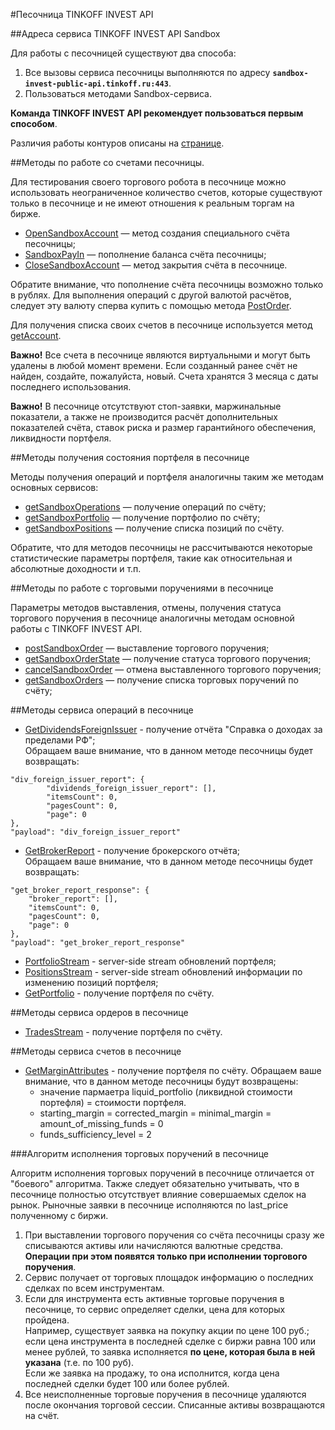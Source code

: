 #Песочница TINKOFF INVEST API

##Адреса сервиса TINKOFF INVEST API Sandbox

Для работы с песочницей существуют два способа:

1. Все вызовы сервиса песочницы выполняются по адресу **`sandbox-invest-public-api.tinkoff.ru:443`**.
2. Пользоваться методами Sandbox-сервиса.

**Команда TINKOFF INVEST API рекомендует пользоваться первым способом**.

Различия работы контуров описаны на [странице](/investAPI/url_difference/).

##Методы по работе со счетами песочницы. 

Для тестирования своего торгового робота в песочнице можно использовать неограниченное
количество счетов, которые существуют только в песочнице и не имеют отношения к реальным
торгам на бирже. 

* [OpenSandboxAccount](/investAPI/sandbox#opensandboxaccount) — метод создания специального счёта песочницы;
* [SandboxPayIn](/investAPI/sandbox#sandboxpayin) — пополнение баланса счёта песочницы;
* [CloseSandboxAccount](/investAPI/sandbox#closesandboxaccount) — метод закрытия счёта в песочнице.


Обратите внимание, что пополнение счёта песочницы возможно только в рублях. Для выполнения операций с другой валютой расчётов, следует эту валюту сперва купить c помощью метода [PostOrder](/investAPI/orders#postorder).

Для получения списка своих счетов в песочнице используется метод [getAccount](/investAPI/sandbox#getaccounts).

**Важно!** Все счета в песочнице являются виртуальными и могут быть удалены в любой
момент времени. Если созданный ранее счёт не найден, создайте, пожалуйста, новый. 
Счета хранятся 3 месяца с даты последнего использования.

**Важно!** В песочнице отсутствуют стоп-заявки, маржинальные показатели, а также не производится расчёт дополнительных показателей счёта,
ставок риска и размер гарантийного обеспечения, ликвидности портфеля.

##Методы получения состояния портфеля в песочнице

Методы получения операций и портфеля аналогичны таким же методам основных сервисов:

* [getSandboxOperations](/investAPI/sandbox#getsandboxoperations) — получение операций по счёту;
* [getSandboxPortfolio](/investAPI/sandbox#getsandboxportfolio) — получение портфолио по счёту;
* [getSandboxPositions](/investAPI/sandbox#getsandboxpositions) — получение списка позиций по счёту. 

Обратите, что для методов песочницы не рассчитываются некоторые статистические параметры
портфеля, такие как относительная и абсолютные доходности и т.п.

##Методы по работе с торговыми поручениями в песочнице

Параметры методов выставления, отмены, получения статуса торгового поручения в 
песочнице аналогичны методам основной работы с TINKOFF INVEST API. 

* [postSandboxOrder](/investAPI/sandbox#postsandboxorder) — выставление торгового поручения;
* [getSandboxOrderState](/investAPI/sandbox#getsandboxorderstate) — получение статуса торгового поручения;
* [cancelSandboxOrder](/investAPI/sandbox#cancelsandboxorder) — отмена выставленного торгового поручения;
* [getSandboxOrders](/investAPI/sandbox#getsandboxorders) — получение списка торговых поручений по счёту;


##Методы сервиса операций в песочнице
* [GetDividendsForeignIssuer](/investAPI/sandbox#getdividendsforeignissuer) - получение отчёта "Справка о доходах за пределами РФ";  
Обращаем ваше внимание, что в данном методе песочницы будет возвращать:
```
"div_foreign_issuer_report": {     
        "dividends_foreign_issuer_report": [],
        "itemsCount": 0,     
        "pagesCount": 0,     
        "page": 0   
},
"payload": "div_foreign_issuer_report"
```
* [GetBrokerReport](/investAPI/sandbox#getbrokerreport) - получение брокерского отчёта;  
Обращаем ваше внимание, что в данном методе песочницы будет возвращать:
```
"get_broker_report_response": {
    "broker_report": [],
    "itemsCount": 0,     
    "pagesCount": 0,     
    "page": 0
},
"payload": "get_broker_report_response"
```
* [PortfolioStream](/investAPI/sandbox#portfoliostream) - server-side stream обновлений портфеля;
* [PositionsStream](/investAPI/sandbox#positionsstream) - server-side stream обновлений информации по изменению позиций портфеля;
* [GetPortfolio](/investAPI/sandbox#getportfolio) - получение портфеля по счёту.

##Методы сервиса ордеров в песочнице
* [TradesStream](/investAPI/sandbox#tradesstream) - получение портфеля по счёту.

##Методы сервиса cчетов в песочнице
* [GetMarginAttributes](/investAPI/sandbox#getmarginattributes) - получение портфеля по счёту. Обращаем ваше внимание, что в данном методе песочницы будут возвращены: 
  * значение пармаетра liquid_portfolio (ликвидной стоимости портефля) = стоимости портфеля. 
  * starting_margin  = corrected_margin = minimal_margin = amount_of_missing_funds = 0
  * funds_sufficiency_level = 2

<a name="orderexecute"></a>
###Алгоритм исполнения торговых поручений в песочнице

Алгоритм исполнения торговых поручений в песочнице отличается от "боевого" алгоритма. 
Также следует обязательно учитывать, что в песочнице полностью отсутствует влияние
совершаемых сделок на рынок. Рыночные заявки в песочнице исполняются по last_price полученному с биржи.

1. При выставлении торгового поручения со счёта песочницы сразу же списываются активы или начисляются
валютные средства. **Операции при этом появятся только при исполнении торгового поручения**.
2. Сервис получает от торговых площадок информацию о последних сделках по всем 
инструментам. 
3. Если для инструмента есть активные торговые поручения в песочнице, то сервис 
определяет сделки, цена для которых пройдена. </br>Например, существует заявка на покупку 
акции по цене 100 руб.; если цена инструмента в последней сделке с биржи равна 100 или менее
рублей, то заявка исполняется **по цене, которая была в ней указана** (т.е. по 100 руб).
</br>Если же заявка на продажу, то она исполнится, когда цена последней сделки будет 100 или более
рублей.
4. Все неисполненные торговые поручения в песочнице удаляются после окончания торговой сессии. 
Списанные активы возвращаются на счёт.
